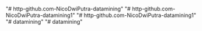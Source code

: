 "# http-github.com-NicoDwiPutra-datamining" 
"# http-github.com-NicoDwiPutra-datamining1" 
"# http-github.com-NicoDwiPutra-datamining1" 
"# datamining" 
"# datamining" 
